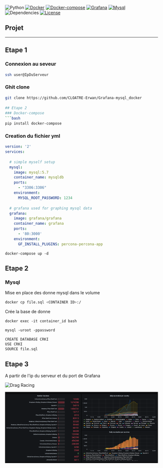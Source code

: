 ![Python](https://img.shields.io/badge/python-v3.6+-blue.svg)
[![Docker](https://img.shields.io/badge/docker-v3.6+-yellow.svg)](https://www.docker.com)
[![Docker-compose](https://img.shields.io/badge/docker_compose-v3.6+-yellow.svg)](https://docs.docker.com/compose/)
[![Grafana](https://img.shields.io/badge/grafana-v3.6+-orange.svg)](https://grafana.com)
[![Mysql](https://img.shields.io/badge/mysql-v3.6+-orange.svg)](https://www.mysql.com)
![Dependencies](https://img.shields.io/badge/dependencies-up%20to%20date-brightgreen.svg)
[![License](https://img.shields.io/badge/license-MIT-blue.svg)](https://opensource.org/licenses/MIT)


## Projet
---
## Etape 1
### Connexion au seveur
```bash
ssh user@IpDuServeur
```
### Ghit clone
```bash
git clone https://github.com/CLOATRE-Erwan/Grafana-mysql_docker

## Etape 2
### Docker-compose
```bash
pip install docker-compose
```

### Creation du fichier yml

```yml
version: '2'
services:

  # simple myself setup
  mysql:
    image: mysql:5.7
    container_name: mysqldb
    ports:
      - "3306:3306"
    environment:
      MYSQL_ROOT_PASSWORD: 1234

  # grafana used for graphing mysql data
  grafana:
    image: grafana/grafana
    container_name: grafana
    ports:
      - '80:3000'
    environment:
      GF_INSTALL_PLUGINS: percona-percona-app
```

```shell
docker-compose up -d
```

## Etape 2
### Mysql

Mise en place des donne mysql dans le volume

```bash
docker cp file.sql <CONTAINER ID>:/
```

Crée la base de donne

```shell
docker exec -it container_id bash
```

```shell
mysql -uroot -ppassword 
```

```mysql
CREATE DATABASE CRKI
USE CRKI
SOURCE file.sql
```




## Etape 3

A partir de l'ip du serveur et du port de Grafana


![Drag Racing](img/con.png)


![Drag Racing](img/graph.png)
